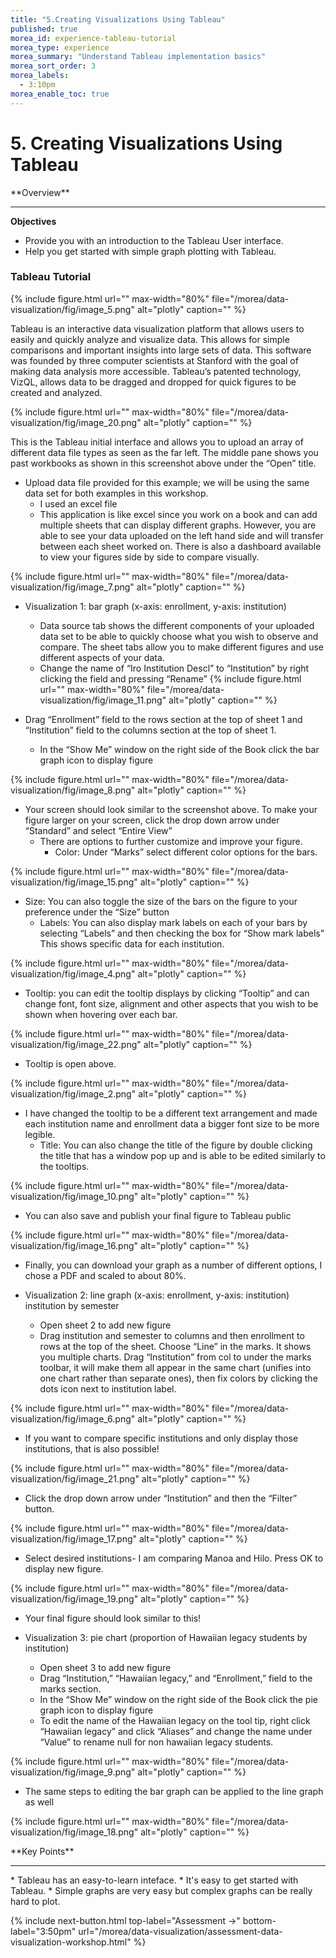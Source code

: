 ```yaml
---
title: "5.Creating Visualizations Using Tableau"
published: true
morea_id: experience-tableau-tutorial
morea_type: experience
morea_summary: "Understand Tableau implementation basics"
morea_sort_order: 3
morea_labels:
  - 3:10pm
morea_enable_toc: true
---
```


# 5. Creating Visualizations Using Tableau

<div class="alert alert-info mt-3" role="alert" markdown="1">
<i class="fa-solid fa-globe fa-xl"></i> **Overview**
<hr/>

**Objectives**
* Provide you with an introduction to the Tableau User interface.
* Help you get started with simple graph plotting with Tableau.
</div>

### Tableau Tutorial

{% include figure.html url="" max-width="80%" file="/morea/data-visualization/fig/image_5.png" alt="plotly" caption="" %}

Tableau is an interactive data visualization platform that allows users to easily and quickly analyze and visualize data. This allows for simple comparisons and important insights into large sets of data. This software was founded by three computer scientists at Stanford with the goal of making data analysis more accessible. Tableau’s patented technology, VizQL, allows data to be dragged and dropped for quick figures to be created and analyzed.

{% include figure.html url="" max-width="80%" file="/morea/data-visualization/fig/image_20.png" alt="plotly" caption="" %}

This is the Tableau initial interface and allows you to upload an array of different data file types as seen as the far left. The middle pane shows you past workbooks as shown in this screenshot above under the “Open” title.

* Upload data file provided for this example; we will be using the same data set for both examples in this workshop.
    * I used an excel file
    * This application is like excel since you work on a book and can add multiple sheets that can display different graphs. However, you are able to see your data uploaded on the left hand side and will transfer between each sheet worked on. There is also a dashboard available to view your figures side by side to compare visually.

{% include figure.html url="" max-width="80%" file="/morea/data-visualization/fig/image_7.png" alt="plotly" caption="" %}

* Visualization 1: bar graph (x-axis: enrollment, y-axis: institution)
    * Data source tab shows the different components of your uploaded data set to be able to quickly choose what you wish to observe and compare. The sheet tabs allow you to make different figures and use different aspects of your data.
    * Change the name of “Iro Institution Descl” to “Institution” by right clicking the field and pressing “Rename”
 {% include figure.html url="" max-width="80%" file="/morea/data-visualization/fig/image_11.png" alt="plotly" caption="" %}
   
 * Drag “Enrollment” field to the rows section at the top of sheet 1 and “Institution” field to the columns section at the top of sheet 1.
    * In the “Show Me” window on the right side of the Book click the bar graph icon to display figure

{% include figure.html url="" max-width="80%" file="/morea/data-visualization/fig/image_8.png" alt="plotly" caption="" %}

  * Your screen should look similar to the screenshot above. To make your figure larger on your screen, click the drop down arrow under “Standard” and select “Entire View”
    * There are options to further customize and improve your figure.
        * Color: Under “Marks” select different color options for the bars.

{% include figure.html url="" max-width="80%" file="/morea/data-visualization/fig/image_15.png" alt="plotly" caption="" %}
                
  * Size: You can also toggle the size of the bars on the figure to your preference under the “Size” button
    * Labels: You can also display mark labels on each of your bars by selecting “Labels” and then checking the box for “Show mark labels” This shows specific data for each institution.

{% include figure.html url="" max-width="80%" file="/morea/data-visualization/fig/image_4.png" alt="plotly" caption="" %}

  * Tooltip: you can edit the tooltip displays by clicking “Tooltip” and can change font, font size, alignment and other aspects that you wish to be shown when hovering over each bar.

{% include figure.html url="" max-width="80%" file="/morea/data-visualization/fig/image_22.png" alt="plotly" caption="" %}

  * Tooltip is open above.

{% include figure.html url="" max-width="80%" file="/morea/data-visualization/fig/image_2.png" alt="plotly" caption="" %}

   * I have changed the tooltip to be a different text arrangement and made each institution name and enrollment data a bigger font size to be more legible.
      * Title: You can also change the title of the figure by double clicking the title that has a window pop up and is able to be edited similarly to the tooltips.

{% include figure.html url="" max-width="80%" file="/morea/data-visualization/fig/image_10.png" alt="plotly" caption="" %}

   * You can also save and publish your final figure to Tableau public

{% include figure.html url="" max-width="80%" file="/morea/data-visualization/fig/image_16.png" alt="plotly" caption="" %}

   * Finally, you can download your graph as a number of different options, I chose a PDF and scaled to about 80%.

* Visualization 2: line graph (x-axis: enrollment, y-axis: institution) institution by semester
    * Open sheet 2 to add new figure
    * Drag institution and semester to columns and then enrollment to rows at the top of the sheet. Choose “Line” in the marks. It shows you multiple charts. Drag “Institution” from col to under the marks toolbar, it will make them all appear in the same chart (unifies into one chart rather than separate ones), then fix colors by clicking the dots icon next to institution label.

{% include figure.html url="" max-width="80%" file="/morea/data-visualization/fig/image_6.png" alt="plotly" caption="" %}

   * If you want to compare specific institutions and only display those institutions, that is also possible!

{% include figure.html url="" max-width="80%" file="/morea/data-visualization/fig/image_21.png" alt="plotly" caption="" %}

   * Click the drop down arrow under “Institution” and then the “Filter” button.

{% include figure.html url="" max-width="80%" file="/morea/data-visualization/fig/image_17.png" alt="plotly" caption="" %}

   * Select desired institutions- I am comparing Manoa and Hilo. Press OK to display new figure.

{% include figure.html url="" max-width="80%" file="/morea/data-visualization/fig/image_19.png" alt="plotly" caption="" %}

   * Your final figure should look similar to this!

* Visualization 3: pie chart (proportion of Hawaiian legacy students by institution)
    * Open sheet 3 to add new figure
    * Drag “Institution,” “Hawaiian legacy,” and “Enrollment,” field to the marks section.
    * In the “Show Me” window on the right side of the Book click the pie graph icon to display figure
    * To edit the name of the Hawaiian legacy on the tool tip, right click “Hawaiian legacy” and click “Aliases” and change the name under “Value” to rename null for non hawaiian legacy students.

{% include figure.html url="" max-width="80%" file="/morea/data-visualization/fig/image_9.png" alt="plotly" caption="" %}

   * The same steps to editing the bar graph can be applied to the line graph as well

{% include figure.html url="" max-width="80%" file="/morea/data-visualization/fig/image_18.png" alt="plotly" caption="" %}

<div class="alert alert-success mt-3" role="alert" markdown="1">
<i class="fa-solid fa-globe fa-xl"></i> **Key Points**
<hr/>
* Tableau has an easy-to-learn inteface.
* It's easy to get started with Tableau.
* Simple graphs are very easy but complex graphs can be really hard to plot. 
</div>

{% include next-button.html
top-label="Assessment ->"
bottom-label="3:50pm"
url="/morea/data-visualization/assessment-data-visualization-workshop.html" %}
